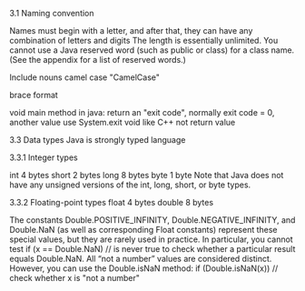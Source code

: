 3.1 Naming convention

Names must begin with a letter, and after
that, they can have any combination of letters and digits
The length is  essentially unlimited. You cannot use a Java reserved word (such as public or
class) for a class name. (See the appendix for a list of reserved words.)

Include nouns camel case "CamelCase"

brace format

void main method in java: return an "exit code", normally exit code = 0, another value use System.exit
void like C++ not return value

3.3 Data types
Java is strongly typed language 

3.3.1 Integer types

int 4 bytes
short 2 bytes
long 8 bytes 
byte 1 byte
Note that Java does not have any unsigned versions of the int, long, short,
or byte types.

3.3.2 Floating-point types 
float 4 bytes
double 8 bytes

The constants Double.POSITIVE_INFINITY, Double.NEGATIVE_INFINITY, and
Double.NaN (as well as corresponding Float constants) represent these
special values, but they are rarely used in practice. In particular, you cannot
test
if (x == Double.NaN) // is never true
to check whether a particular result equals Double.NaN. All “not a number”
values are considered distinct. However, you can use the Double.isNaN
method:
if (Double.isNaN(x)) // check whether x is "not a number"





